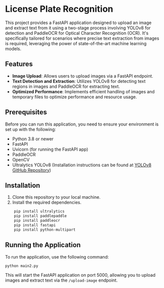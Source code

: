 # License Plate Recognition

This project provides a FastAPI application designed to upload an image and extract text from it using a two-stage process involving YOLOv8 for detection and PaddleOCR for Optical Character Recognition (OCR). It's specifically tailored for scenarios where precise text extraction from images is required, leveraging the power of state-of-the-art machine learning models.

## Features

- **Image Upload**: Allows users to upload images via a FastAPI endpoint.
- **Text Detection and Extraction**: Utilizes YOLOv8 for detecting text regions in images and PaddleOCR for extracting text.
- **Optimized Performance**: Implements efficient handling of images and temporary files to optimize performance and resource usage.

## Prerequisites

Before you can run this application, you need to ensure your environment is set up with the following:

- Python 3.8 or newer
- FastAPI
- Uvicorn (for running the FastAPI app)
- PaddleOCR
- OpenCV
- Ultralytics YOLOv8 (Installation instructions can be found at [YOLOv8 GitHub Repository](https://github.com/ultralytics/yolov8))

## Installation

1. Clone this repository to your local machine.
2. Install the required dependencies.
```bash
    pip install ultralytics
    pip install paddlepaddle
    pip install paddleocr
    pip install fastapi
    pip install python-multipart
```
## Running the Application

To run the application, use the following command:
```
python main2.py
```

This will start the FastAPI application on port 5000, allowing you to upload images and extract text via the `/upload-image` endpoint.